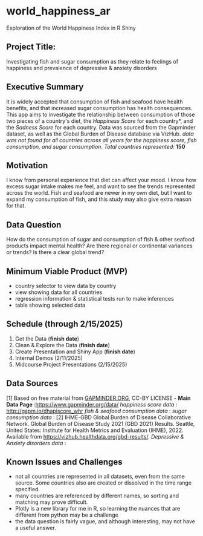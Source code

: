 # world_happiness_ar
Exploration of the World Happiness Index in R Shiny

## **Project Title:** 
Investigating fish and sugar consumption as they relate to feelings of happiness and prevalence of depressive & anxiety disorders
## **Executive Summary**
It is widely accepted that consumption of fish and seafood have health benefits, and that increased sugar consumption has health consequences. This app aims to investigate the relationship between consumption of those two pieces of a country's diet, the *Happiness Score* for each country*, and the *Sadness Score* for each country. 
Data was sourced from the Gapminder dataset, as well as the Global Burden of Disease database via VizHub. 
*data was not found for all countries across all years for the happiness score, fish consumption, and sugar consumption. Total countries represented:* **150**

## **Motivation**
I know from personal experience that diet can affect your mood. I know how excess sugar intake makes me feel, and want to see the trends represented across the world. Fish and seafood are newer in my own diet, but I want to expand my consumption of fish, and this study may also give extra reason for that. 

## **Data Question**
How do the consumption of sugar and consumption of fish & other seafood products impact mental health? Are there regional or continental variances or trends? Is there a clear global trend? 

## **Minimum Viable Product (MVP)**
* country selector to view data by country
* view showing data for all countries
* regression information & statistical tests run to make inferences
* table showing selected data

## **Schedule (through 2/15/2025)**

1. Get the Data (**finish date**)
2. Clean & Explore the Data (**finish date**)
3. Create Presentation and Shiny App (**finish date**)
4. Internal Demos (2/11/2025)
5. Midcourse Project Presentations (2/15/2025)

## **Data Sources**
[1] Based on free material from [GAPMINDER.ORG](http://GAPMINDER.ORG), CC-BY LICENSE
	- **Main Data Page** :https://www.gapminder.org/data/ 
		*happiness score data* : http://gapm.io/dhapiscore_whr
		*fish & seafood consumption data* : 
		*sugar consumption data* : 
[2] IHME-GBD
Global Burden of Disease Collaborative Network.
Global Burden of Disease Study 2021 (GBD 2021) Results.
Seattle, United States: Institute for Health Metrics and Evaluation (IHME), 2022.
Available from https://vizhub.healthdata.org/gbd-results/.
	*Depressive & Anxiety disorders data* : 

## **Known Issues and Challenges**

- not all countries are represented in all datasets, even from the same source. Some countries also are created or dissolved in the time range specified. 
- many countries are referenced by different names, so sorting and matching may prove difficult. 
- Plotly is a new library for me in R, so learning the nuances that are different from python may be a challenge
- the data question is fairly vague, and although interesting, may not have a useful answer. 
